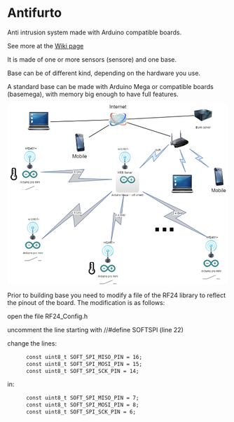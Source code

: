 # Antifurto
Anti intrusion system made with Arduino compatible boards.

See more at the [Wiki page](https://github.com/escaglia69/Antifurto/wiki)

It is made of one or more sensors (sensore) and one base.

Base can be of different kind, depending on the hardware you use.

A standard base can be made with Arduino Mega or compatible boards (basemega), with memory big enough to have full features.

![Schema](https://raw.githubusercontent.com/escaglia69/Antifurto/master/images/Antifurto.jpg)

Prior to building base  you need to modify a file of the RF24 library to reflect the pinout of the board.
The modification is as follows:

open the file RF24_Config.h

uncomment the line starting with //#define SOFTSPI (line 22)

change the lines:
```
      const uint8_t SOFT_SPI_MISO_PIN = 16; 
      const uint8_t SOFT_SPI_MOSI_PIN = 15; 
      const uint8_t SOFT_SPI_SCK_PIN = 14;  
```
in:
```
      const uint8_t SOFT_SPI_MISO_PIN = 7; 
      const uint8_t SOFT_SPI_MOSI_PIN = 8; 
      const uint8_t SOFT_SPI_SCK_PIN = 6;  
```

